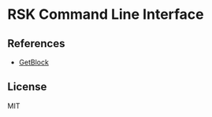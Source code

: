 # RSK Command Line Interface

## References

- [GetBlock](https://developers.rsk.co/solutions/getblock/)

## License

MIT

